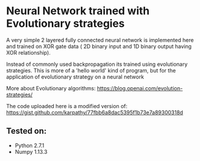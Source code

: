 # Neural Network trained with Evolutionary strategies

A very simple 2 layered fully connected neural network is implemented here and trained on XOR gate data ( 2D binary input and 1D binary output having XOR relationship). 

Instead of commonly used backpropagation its trained using evolutionary strategies. This is more of a 'hello world' kind of program, but for the application of evolutionary strategy on a neural network 

More about Evolutionary algorithms: https://blog.openai.com/evolution-strategies/

The code uploaded here is a modified version of: https://gist.github.com/karpathy/77fbb6a8dac5395f1b73e7a89300318d

## Tested on:

* Python 2.7.1
* Numpy 1.13.3


